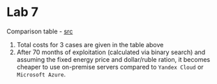 # Lab 7

Comparison table - [src](https://docs.google.com/spreadsheets/d/1vpP1vEaGNRbFVCV0NXMZWkx5dN88oDWD10ywf6yiHH4/edit?usp=sharing)

1) Total costs for 3 cases are given in the table above
2) After 70 months of exploitation (calculated via binary search) and assuming the fixed energy price and dollar/ruble ration, it becomes cheaper to use on-premise servers compared to `Yandex Cloud` or `Microsoft Azure`.
